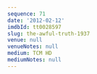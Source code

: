 ```yaml
---
sequence: 71
date: '2012-02-12'
imdbId: tt0028597
slug: the-awful-truth-1937
venue: null
venueNotes: null
medium: TCM HD
mediumNotes: null
---
```


